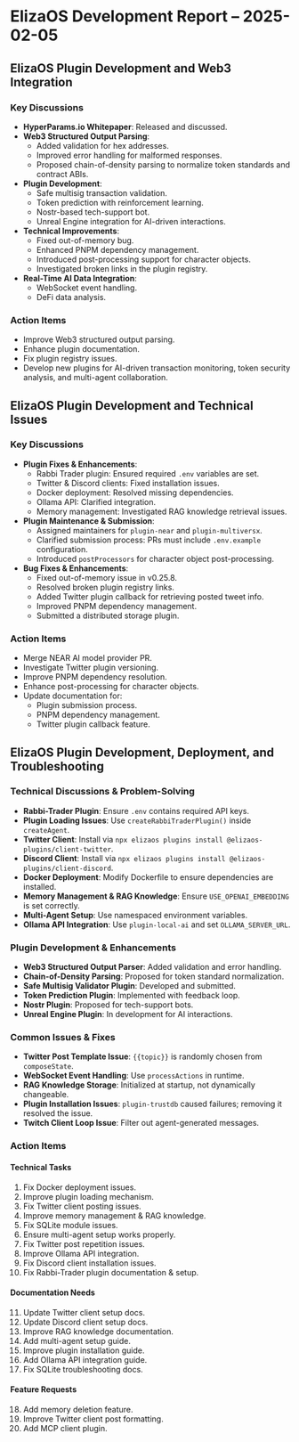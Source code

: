 # ElizaOS Development Report – 2025-02-05  

## ElizaOS Plugin Development and Web3 Integration  

### Key Discussions  
- **HyperParams.io Whitepaper**: Released and discussed.  
- **Web3 Structured Output Parsing**:  
  - Added validation for hex addresses.  
  - Improved error handling for malformed responses.  
  - Proposed chain-of-density parsing to normalize token standards and contract ABIs.  
- **Plugin Development**:  
  - Safe multisig transaction validation.  
  - Token prediction with reinforcement learning.  
  - Nostr-based tech-support bot.  
  - Unreal Engine integration for AI-driven interactions.  
- **Technical Improvements**:  
  - Fixed out-of-memory bug.  
  - Enhanced PNPM dependency management.  
  - Introduced post-processing support for character objects.  
  - Investigated broken links in the plugin registry.  
- **Real-Time AI Data Integration**:  
  - WebSocket event handling.  
  - DeFi data analysis.  

### Action Items  
- Improve Web3 structured output parsing.  
- Enhance plugin documentation.  
- Fix plugin registry issues.  
- Develop new plugins for AI-driven transaction monitoring, token security analysis, and multi-agent collaboration.  

## ElizaOS Plugin Development and Technical Issues  

### Key Discussions  
- **Plugin Fixes & Enhancements**:  
  - Rabbi Trader plugin: Ensured required `.env` variables are set.  
  - Twitter & Discord clients: Fixed installation issues.  
  - Docker deployment: Resolved missing dependencies.  
  - Ollama API: Clarified integration.  
  - Memory management: Investigated RAG knowledge retrieval issues.  
- **Plugin Maintenance & Submission**:  
  - Assigned maintainers for `plugin-near` and `plugin-multiversx`.  
  - Clarified submission process: PRs must include `.env.example` configuration.  
  - Introduced `postProcessors` for character object post-processing.  
- **Bug Fixes & Enhancements**:  
  - Fixed out-of-memory issue in v0.25.8.  
  - Resolved broken plugin registry links.  
  - Added Twitter plugin callback for retrieving posted tweet info.  
  - Improved PNPM dependency management.  
  - Submitted a distributed storage plugin.  

### Action Items  
- Merge NEAR AI model provider PR.  
- Investigate Twitter plugin versioning.  
- Improve PNPM dependency resolution.  
- Enhance post-processing for character objects.  
- Update documentation for:  
  - Plugin submission process.  
  - PNPM dependency management.  
  - Twitter plugin callback feature.  

## ElizaOS Plugin Development, Deployment, and Troubleshooting  

### Technical Discussions & Problem-Solving  
- **Rabbi-Trader Plugin**: Ensure `.env` contains required API keys.  
- **Plugin Loading Issues**: Use `createRabbiTraderPlugin()` inside `createAgent`.  
- **Twitter Client**: Install via `npx elizaos plugins install @elizaos-plugins/client-twitter`.  
- **Discord Client**: Install via `npx elizaos plugins install @elizaos-plugins/client-discord`.  
- **Docker Deployment**: Modify Dockerfile to ensure dependencies are installed.  
- **Memory Management & RAG Knowledge**: Ensure `USE_OPENAI_EMBEDDING` is set correctly.  
- **Multi-Agent Setup**: Use namespaced environment variables.  
- **Ollama API Integration**: Use `plugin-local-ai` and set `OLLAMA_SERVER_URL`.  

### Plugin Development & Enhancements  
- **Web3 Structured Output Parser**: Added validation and error handling.  
- **Chain-of-Density Parsing**: Proposed for token standard normalization.  
- **Safe Multisig Validator Plugin**: Developed and submitted.  
- **Token Prediction Plugin**: Implemented with feedback loop.  
- **Nostr Plugin**: Proposed for tech-support bots.  
- **Unreal Engine Plugin**: In development for AI interactions.  

### Common Issues & Fixes  
- **Twitter Post Template Issue**: `{{topic}}` is randomly chosen from `composeState`.  
- **WebSocket Event Handling**: Use `processActions` in runtime.  
- **RAG Knowledge Storage**: Initialized at startup, not dynamically changeable.  
- **Plugin Installation Issues**: `plugin-trustdb` caused failures; removing it resolved the issue.  
- **Twitch Client Loop Issue**: Filter out agent-generated messages.  

### Action Items  

#### Technical Tasks  
1. Fix Docker deployment issues.  
2. Improve plugin loading mechanism.  
3. Fix Twitter client posting issues.  
4. Improve memory management & RAG knowledge.  
5. Fix SQLite module issues.  
6. Ensure multi-agent setup works properly.  
7. Fix Twitter post repetition issues.  
8. Improve Ollama API integration.  
9. Fix Discord client installation issues.  
10. Fix Rabbi-Trader plugin documentation & setup.  

#### Documentation Needs  
11. Update Twitter client setup docs.  
12. Update Discord client setup docs.  
13. Improve RAG knowledge documentation.  
14. Add multi-agent setup guide.  
15. Improve plugin installation guide.  
16. Add Ollama API integration guide.  
17. Fix SQLite troubleshooting docs.  

#### Feature Requests  
18. Add memory deletion feature.  
19. Improve Twitter client post formatting.  
20. Add MCP client plugin.  